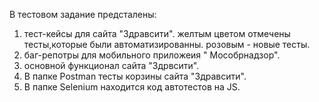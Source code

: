В тестовом задание предсталены:
1. тест-кейсы для сайта "Здравсити". желтым цветом отмечены тесты,которые были автоматизированны. розовым - новые тесты.
2. баг-репотры для мобильного приложеия " Мособрнадзор".
3. основной функционал сайта "Здрвсити".
4. В папке Postman тесты корзины сайта "Здравсити".
5. В папке Selenium находится код автотестов на JS. 
